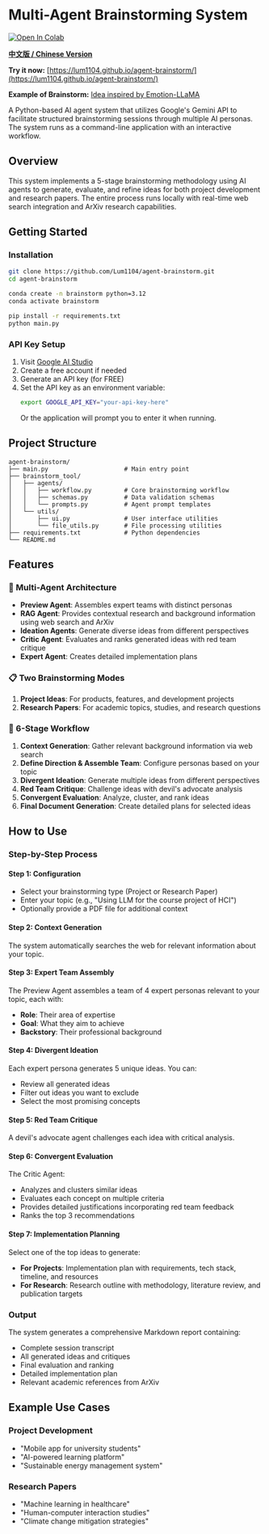 # Multi-Agent Brainstorming System

[<img alt="Open In Colab" class="!m-0" src="https://colab.research.google.com/assets/colab-badge.svg">](https://colab.research.google.com/drive/1oTDLu5_fdmmCBbhs06uA2SzrXvOzEE9c?usp=sharing)

**[中文版 / Chinese Version](./README-zh.md)**

**Try it now:** [https://lum1104.github.io/agent-brainstorm/](https://lum1104.github.io/agent-brainstorm/)

**Example of Brainstorm:** [Idea inspired by Emotion-LLaMA](./example.md)

A Python-based AI agent system that utilizes Google's Gemini API to facilitate structured brainstorming sessions through multiple AI personas. The system runs as a command-line application with an interactive workflow.

## Overview

This system implements a 5-stage brainstorming methodology using AI agents to generate, evaluate, and refine ideas for both project development and research papers. The entire process runs locally with real-time web search integration and ArXiv research capabilities.

## Getting Started

### Installation
```bash
git clone https://github.com/Lum1104/agent-brainstorm.git
cd agent-brainstorm

conda create -n brainstorm python=3.12
conda activate brainstorm

pip install -r requirements.txt
python main.py
```

### API Key Setup
1. Visit [Google AI Studio](https://aistudio.google.com/apikey)
2. Create a free account if needed
3. Generate an API key (for FREE)
4. Set the API key as an environment variable:
   ```bash
   export GOOGLE_API_KEY="your-api-key-here"
   ```
   Or the application will prompt you to enter it when running.

## Project Structure
```
agent-brainstorm/
├── main.py                     # Main entry point
├── brainstorm_tool/
│   ├── agents/
│   │   ├── workflow.py         # Core brainstorming workflow
│   │   ├── schemas.py          # Data validation schemas
│   │   └── prompts.py          # Agent prompt templates
│   └── utils/
│       ├── ui.py               # User interface utilities
│       └── file_utils.py       # File processing utilities
├── requirements.txt            # Python dependencies
└── README.md
```

## Features

### 🤖 Multi-Agent Architecture
- **Preview Agent**: Assembles expert teams with distinct personas
- **RAG Agent**: Provides contextual research and background information using web search and ArXiv
- **Ideation Agents**: Generate diverse ideas from different perspectives
- **Critic Agent**: Evaluates and ranks generated ideas with red team critique
- **Expert Agent**: Creates detailed implementation plans

### 📋 Two Brainstorming Modes
1. **Project Ideas**: For products, features, and development projects
2. **Research Papers**: For academic topics, studies, and research questions

### 🔄 6-Stage Workflow
1. **Context Generation**: Gather relevant background information via web search
2. **Define Direction & Assemble Team**: Configure personas based on your topic
3. **Divergent Ideation**: Generate multiple ideas from different perspectives
4. **Red Team Critique**: Challenge ideas with devil's advocate analysis
5. **Convergent Evaluation**: Analyze, cluster, and rank ideas
6. **Final Document Generation**: Create detailed plans for selected ideas


## How to Use

### Step-by-Step Process

#### Step 1: Configuration
- Select your brainstorming type (Project or Research Paper)
- Enter your topic (e.g., "Using LLM for the course project of HCI")
- Optionally provide a PDF file for additional context

#### Step 2: Context Generation
The system automatically searches the web for relevant information about your topic.

#### Step 3: Expert Team Assembly
The Preview Agent assembles a team of 4 expert personas relevant to your topic, each with:
- **Role**: Their area of expertise
- **Goal**: What they aim to achieve
- **Backstory**: Their professional background

#### Step 4: Divergent Ideation
Each expert persona generates 5 unique ideas. You can:
- Review all generated ideas
- Filter out ideas you want to exclude
- Select the most promising concepts

#### Step 5: Red Team Critique
A devil's advocate agent challenges each idea with critical analysis.

#### Step 6: Convergent Evaluation
The Critic Agent:
- Analyzes and clusters similar ideas
- Evaluates each concept on multiple criteria
- Provides detailed justifications incorporating red team feedback
- Ranks the top 3 recommendations

#### Step 7: Implementation Planning
Select one of the top ideas to generate:
- **For Projects**: Implementation plan with requirements, tech stack, timeline, and resources
- **For Research**: Research outline with methodology, literature review, and publication targets

### Output
The system generates a comprehensive Markdown report containing:
- Complete session transcript
- All generated ideas and critiques
- Final evaluation and ranking
- Detailed implementation plan
- Relevant academic references from ArXiv

## Example Use Cases

### Project Development
- "Mobile app for university students"
- "AI-powered learning platform"
- "Sustainable energy management system"

### Research Papers
- "Machine learning in healthcare"
- "Human-computer interaction studies"
- "Climate change mitigation strategies"
